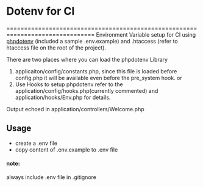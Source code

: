 # Dotenv for CI
===============================================================================
Environment Variable setup for CI using [phpdotenv](https://github.com/vlucas/phpdotenv) (included a sample  .env.example) and .htaccess (refer to htaccess file on the root of the project).

There are two places where you can load the phpdotenv Library
1. applicaiton/config/constants.php, since this file is loaded before config.php it will be available even before the pre_system hook.
or 
2. Use Hooks to setup phpdotenv refer to the application/config/hooks.php(currently commented) and application/hooks/Env.php
for details.

Output echoed in application/controllers/Welcome.php

## Usage
- create a .env file
- copy content of .env.example to .env file

#### note: 
always include .env file in .gitignore




